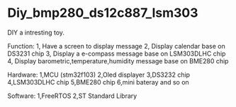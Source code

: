 # Diy_bmp280_ds12c887_lsm303

DIY a intresting toy.

Function:
1, Have a screen to display message
2, Display calendar base on DS3231 chip
3, Display a e-compass message base on LSM303DLHC chip
4, Display barometric,temperature,humidity message base on BME280 chip

Hardware:
1,MCU (stm32f103)
2,Oled displayer
3,DS3232 chip
4,LSM303DLHC chip
5,BME280 chip
6,mini bateray
and so on

Software:
1,FreeRTOS 
2,ST Standard Library
